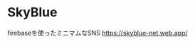 # SkyBlue
firebaseを使ったミニマムなSNS
<a href="https://skyblue-net.web.app/">https://skyblue-net.web.app/</a>
